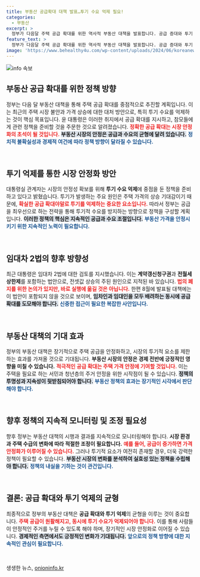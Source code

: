 ```yaml
---
title: 부동산 공급확대 대책 발표…투기 수요 억제 필요!
categories:
  - 부동산
excerpt: >
  정부가 다음달 주택 공급 확대를 위한 역사적 부동산 대책을 발표합니다. 공급 증대와 투기 억제를 동시에 노리는 이번 정책이 시장에 미칠 영향은 과연? 클릭해 확인하세요!
feature_text: >
  정부가 다음달 주택 공급 확대를 위한 역사적 부동산 대책을 발표합니다. 공급 증대와 투기 억제를 동시에 노리는 이번 정책이 시장에 미칠 영향은 과연? 클릭해 확인하세요!
image: 'https://www.behealthy4u.com/wp-content/uploads/2024/06/koreanews.jpg'
---
```


<p><img src="https://www.behealthy4u.com/wp-content/uploads/2024/06/koreanews.jpg" alt="info 속보" /></p>

<h2 data-ke-size="size26">부동산 공급 확대를 위한 정책 방향</h2>

<p data-ke-size="size16">정부는 다음 달 부동산 대책을 통해 주택 공급 확대를 중점적으로 추진할 계획입니다. 이는 최근의 주택 시장 불안과 가격 상승에 대한 대처 방안으로, 특히 투기 수요를 억제하는 것이 핵심 목표입니다. 윤 대통령은 이러한 취지에서 공급 확대를 지시하고, 참모들에게 관련 정책을 준비할 것을 주문한 것으로 알려졌습니다. <b><span style="color: #ee2323;">정확한 공급 확대는 시장 안정화의 초석이 될 것입니다.</span></b> <b><span style="background-color: #21538527;">부동산 시장의 안정은 공급과 수요의 균형에 달려 있습니다.</span></b> <b><span style="color: #1a5490;">정치적 불확실성과 경제적 여건에 따라 정책 방향이 달라질 수 있습니다.</span></b></p>

<p data-ke-size="size16">&nbsp;</p>

<h2 data-ke-size="size26">투기 억제를 통한 시장 안정화 방안</h2>

<p data-ke-size="size16">대통령실 관계자는 시장의 안정성 확보를 위해 <b>투기 수요 억제</b>에 중점을 둔 정책을 준비하고 있다고 밝혔습니다. 투기가 발생하는 주요 원인은 주택 가격의 상승 기대감이기 때문에, <b><span style="color: #ee2323;">확실한 공급 확대야말로 투기를 억제하는 중요한 요소입니다.</span></b> 따라서 정부는 공급을 최우선으로 하는 전략을 통해 투기적 수요를 방지하는 방향으로 정책을 구성할 계획입니다. <b><span style="background-color: #21538527;">이러한 정책의 핵심은 지속적인 공급과 수요 조절입니다.</span></b> <b><span style="color: #1a5490;">부동산 가격을 안정시키기 위한 지속적인 노력이 필요합니다.</span></b></p>

<p data-ke-size="size16">&nbsp;</p>

<h2 data-ke-size="size26">임대차 2법의 향후 방향성</h2>

<p data-ke-size="size16">최근 대통령은 임대차 2법에 대한 검토를 지시했습니다. 이는 <b>계약갱신청구권</b>과 <b>전월세상한제</b>를 포함하는 법안으로, 전셋값 상승의 주된 원인으로 지적된 바 있습니다. <b><span style="color: #ee2323;">법의 폐지를 위한 논의가 있지만, 바로 실행에 옮길 것은 아닙니다.</span></b> 한편 8월에 발표될 대책에는 이 법안이 포함되지 않을 것으로 보이며, <b><span style="background-color: #21538527;">임차인과 임대인을 모두 배려하는 동시에 공급 확대를 도모해야 합니다.</span></b> <b><span style="color: #1a5490;">신중한 접근이 필요한 복잡한 사안입니다.</span></b></p>

<p data-ke-size="size16">&nbsp;</p>

<h2 data-ke-size="size26">부동산 대책의 기대 효과</h2>

<p data-ke-size="size16">정부의 부동산 대책은 장기적으로 주택 공급을 안정화하고, 시장의 투기적 요소를 제한하는 효과를 가져올 것으로 기대됩니다. <b>부동산 시장의 안정은 경제 전반에 긍정적인 영향을 미칠 수 있습니다.</b> <b><span style="color: #ee2323;">적극적인 공급 확대는 주택 가격 안정에 기여할 것입니다.</span></b> 이는 주택을 필요로 하는 서민과 청년층의 주거 안정을 위한 시작점이 될 수 있습니다. <b><span style="background-color: #21538527;">정책의 투명성과 지속성이 뒷받침되어야 합니다.</span></b> <b><span style="color: #1a5490;">부동산 정책의 효과는 장기적인 시각에서 판단해야 합니다.</span></b></p>

<p data-ke-size="size16">&nbsp;</p>

<h2 data-ke-size="size26">향후 정책의 지속적 모니터링 및 조정 필요성</h2>

<p data-ke-size="size16">향후 정부는 부동산 대책의 시행과 결과를 지속적으로 모니터링해야 합니다. <b>시장 환경과 주택 수급의 변화에 따라 적절한 조정이 필요합니다.</b> <b><span style="color: #ee2323;">예를 들어, 공급이 증가하면 가격 안정화가 이루어질 수 있습니다.</span></b> 그러나 투기적 요소가 여전히 존재할 경우, 더욱 강력한 정책이 필요할 수 있습니다. <b><span style="background-color: #21538527;">부동산 시장의 변화를 분석하여 실효성 있는 정책을 수립해야 합니다.</span></b> <b><span style="color: #1a5490;">정책의 내실을 기하는 것이 관건입니다.</span></b></p>

<p data-ke-size="size16">&nbsp;</p>

<h2 data-ke-size="size26">결론: 공급 확대와 투기 억제의 균형</h2>

<p data-ke-size="size16">최종적으로 정부의 부동산 대책은 <b>공급 확대와 투기 억제</b>의 균형을 이루는 것이 중요합니다. <b><span style="color: #ee2323;">주택 공급이 원활해지고, 동시에 투기 수요가 억제되어야 합니다.</span></b> 이를 통해 사람들이 안정적인 주거를 누릴 수 있도록 해야 하며, 장기적인 시장 안정화로 이어질 수 있습니다. <b><span style="background-color: #21538527;">경제적인 측면에서도 긍정적인 변화가 기대됩니다.</span></b> <b><span style="color: #1a5490;">앞으로의 정책 방향에 대한 지속적인 관심이 필요합니다.</span></b></p>

<p data-ke-size="size16">&nbsp;</p>
생생한 뉴스, <a href="https://onioninfo.kr" rel="dofollow">onioninfo.kr</a>


